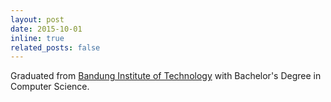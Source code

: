 ```yaml
---
layout: post
date: 2015-10-01
inline: true
related_posts: false
---
```


Graduated from [Bandung Institute of Technology](https://www.itb.ac.id/) with Bachelor's Degree in Computer Science.
